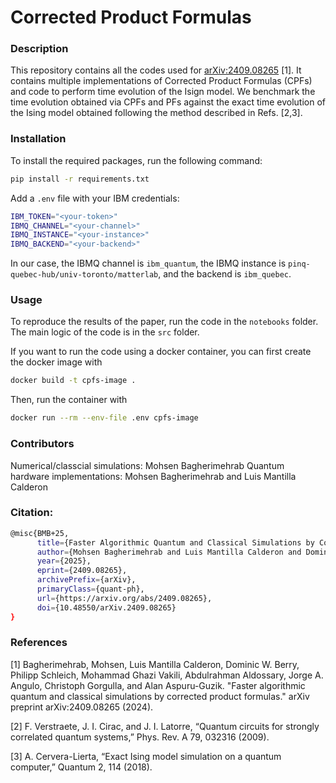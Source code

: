 # Corrected Product Formulas

### Description

This repository contains all the codes used for [arXiv:2409.08265](https://arxiv.org/abs/2409.08265) [1]. It contains multiple implementations of Corrected Product Formulas (CPFs) and code to perform time evolution of the Isign model. We benchmark the time evolution obtained via CPFs and PFs against the exact time evolution of the Ising model obtained following the method described in Refs. [2,3].

### Installation

To install the required packages, run the following command:

```bash
pip install -r requirements.txt
```

Add a `.env` file with your IBM credentials:

```bash
IBM_TOKEN="<your-token>"
IBMQ_CHANNEL="<your-channel>"
IBMQ_INSTANCE="<your-instance>"
IBMQ_BACKEND="<your-backend>"
```

In our case, the IBMQ channel is `ibm_quantum`, the IBMQ instance is `pinq-quebec-hub/univ-toronto/matterlab`, and the backend is `ibm_quebec`.

### Usage

To reproduce the results of the paper, run the code in the `notebooks` folder. The main logic of the code is in the `src` folder. 

If you want to run the code using a docker container, you can first create the docker image with

```bash
docker build -t cpfs-image .
```

Then, run the container with

```bash
docker run --rm --env-file .env cpfs-image
```

### Contributors

Numerical/classcial simulations: Mohsen Bagherimehrab
Quantum hardware implementations: Mohsen Bagherimehrab and Luis Mantilla Calderon

### Citation:
```bash
@misc{BMB+25,
      title={Faster Algorithmic Quantum and Classical Simulations by Corrected Product Formulas}, 
      author={Mohsen Bagherimehrab and Luis Mantilla Calderon and Dominic W. Berry and Philipp Schleich and Mohammad Ghazi Vakili and Abdulrahman Aldossary          and Jorge A. Campos Gonzalez Angulo and Christoph Gorgulla and Alan Aspuru-Guzik},
      year={2025},
      eprint={2409.08265},
      archivePrefix={arXiv},
      primaryClass={quant-ph},
      url={https://arxiv.org/abs/2409.08265},
      doi={10.48550/arXiv.2409.08265}
}
```

### References

[1] Bagherimehrab, Mohsen, Luis Mantilla Calderon, Dominic W. Berry, Philipp Schleich, Mohammad Ghazi Vakili, Abdulrahman Aldossary, Jorge A. Angulo, Christoph Gorgulla, and Alan Aspuru-Guzik. "Faster algorithmic quantum and classical simulations by corrected product formulas." arXiv preprint arXiv:2409.08265 (2024).

[2] F. Verstraete, J. I. Cirac, and J. I. Latorre, “Quantum circuits for strongly correlated quantum systems,” Phys. Rev. A 79, 032316 (2009).

[3] A. Cervera-Lierta, “Exact Ising model simulation on a quantum computer,” Quantum 2, 114 (2018).
